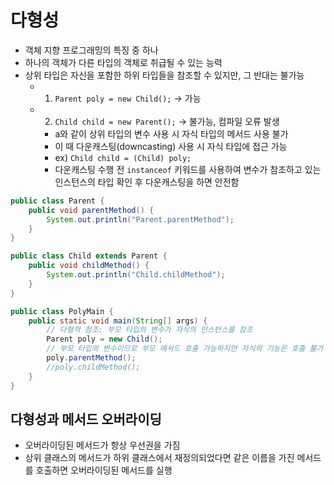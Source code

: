 # 다형성
- 객체 지향 프로그래밍의 특징 중 하나
- 하나의 객체가 다른 타입의 객체로 취급될 수 있는 능력
- 상위 타입은 자신을 포함한 하위 타입들을 참조할 수 있지만, 그 반대는 불가능
  - 1. `Parent poly = new Child();` → 가능
  - 2. `Child child = new Parent();` → 불가능, 컴파일 오류 발생
    - a와 같이 상위 타입의 변수 사용 시 자식 타입의 메서드 사용 불가
    - 이 때 다운캐스팅(downcasting) 사용 시 자식 타입에 접근 가능
    - ex) `Child child = (Child) poly;`
    - 다운캐스팅 수행 전 `instanceof` 키워드를 사용하여 변수가 참조하고 있는 인스턴스의 타입 확인 후 다운캐스팅을 하면 안전함

```java
public class Parent {
    public void parentMethod() {
        System.out.println("Parent.parentMethod");
    }
}

public class Child extends Parent {
    public void childMethod() {
        System.out.println("Child.childMethod");
    }
}

public class PolyMain {
    public static void main(String[] args) {
        // 다형적 참조: 부모 타입의 변수가 자식의 인스턴스를 참조
        Parent poly = new Child();
        // 부모 타입의 변수이므로 부모 메서드 호출 가능하지만 자식의 기능은 호출 불가
        poly.parentMethod();
        //poly.childMethod();
    }
}
```

## 다형성과 메서드 오버라이딩
- 오버라이딩된 메서드가 항상 우선권을 가짐
- 상위 클래스의 메서드가 하위 클래스에서 재정의되었다면 같은 이름을 가진 메서드를 호출하면 오버라이딩된 메서드를 실행